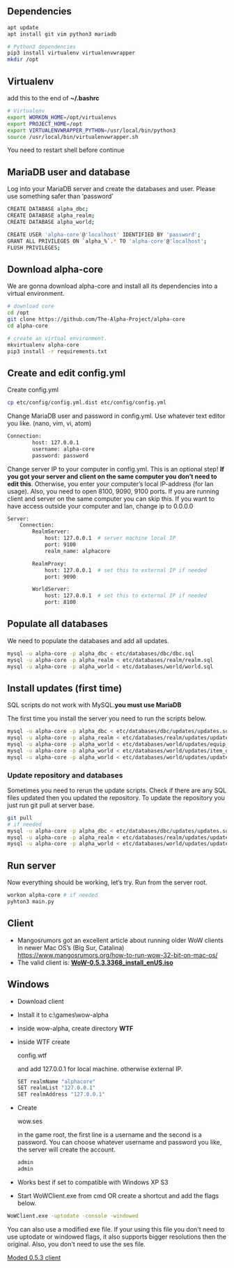 
## Dependencies

```bash
apt update
apt install git vim python3 mariadb

# Python3 dependencies
pip3 install virtualenv virtualenvwrapper
mkdir /opt
```



## Virtualenv

add this to the end of **~/.bashrc**

```bash
# Virtualenv
export WORKON_HOME=/opt/virtualenvs
export PROJECT_HOME=/opt
export VIRTUALENVWRAPPER_PYTHON=/usr/local/bin/python3
source /usr/local/bin/virtualenvwrapper.sh
```

You need to restart shell before continue



## MariaDB user and database

Log into your MariaDB server and create the databases and user. Please use something safer than ‘password’

```bash
CREATE DATABASE alpha_dbc;
CREATE DATABASE alpha_realm;
CREATE DATABASE alpha_world;

CREATE USER 'alpha-core'@'localhost' IDENTIFIED BY 'password';
GRANT ALL PRIVILEGES ON `alpha_%`.* TO 'alpha-core'@'localhost';
FLUSH PRIVILEGES;
```



## Download alpha-core

We are gonna download alpha-core and install all its dependencies into a virtual environment.

```bash
# download core
cd /opt
git clone https://github.com/The-Alpha-Project/alpha-core
cd alpha-core

# create an virtual environment. 
mkvirtualenv alpha-core
pip3 install -r requirements.txt
```



## Create and edit config.yml

Create config.yml

```bash
cp etc/config/config.yml.dist etc/config/config.yml
```



Change MariaDB user and password in config.yml. Use whatever text editor you like. (nano, vim, vi, atom)

```bash
Connection:
        host: 127.0.0.1
        username: alpha-core
        password: password
```



Change server IP to your computer in config.yml. This is an optional step! **If you got your server and client on the same computer you don’t need to edit this**. Otherwise, you enter your computer’s local IP-address (for lan usage).  Also, you need to open 8100, 9090, 9100 ports. If you are running client and server on the same computer you can skip this. If you want to have access outside your computer and lan, change ip to 0.0.0.0

```bash
Server:
    Connection:
        RealmServer:
            host: 127.0.0.1  # server machine local IP
            port: 9100
            realm_name: alphacore

        RealmProxy:
            host: 127.0.0.1  # set this to external IP if needed
            port: 9090

        WorldServer:
            host: 127.0.0.1  # set this to external IP if needed
            port: 8100
```



## Populate all databases

We need to populate the databases and add all updates.

```bash
mysql -u alpha-core -p alpha_dbc < etc/databases/dbc/dbc.sql
mysql -u alpha-core -p alpha_realm < etc/databases/realm/realm.sql
mysql -u alpha-core -p alpha_world < etc/databases/world/world.sql
```



## Install updates (first time)

SQL scripts do not work with MySQL.**you must use MariaDB**

The first time you install the server you need to run the scripts below.

```bash
mysql -u alpha-core -p alpha_dbc < etc/databases/dbc/updates/updates.sql
mysql -u alpha-core -p alpha_realm < etc/databases/realm/updates/updates.sql
mysql -u alpha-core -p alpha_world < etc/databases/world/updates/equip_template.sql
mysql -u alpha-core -p alpha_world < etc/databases/world/updates/item_display_fixes.sql
mysql -u alpha-core -p alpha_world < etc/databases/world/updates/updates.sql
```



### Update repository and databases

Sometimes you need to rerun the update scripts. Check if there are  any SQL files updated then you updated the repository. To update the  repository you just run git pull at server base.

```bash
git pull
# if needed
mysql -u alpha-core -p alpha_dbc < etc/databases/dbc/updates/updates.sql
mysql -u alpha-core -p alpha_realm < etc/databases/realm/updates/updates.sql
mysql -u alpha-core -p alpha_world < etc/databases/world/updates/updates.sql
```



## Run server

Now everything should be working, let’s try. Run from the server root.

```bash
workon alpha-core # if needed
pyhton3 main.py
```



## Client

- Mangosrumors got an excellent article about running older WoW clients in newer Mac OS’s (Big Sur, Catalina) https://www.mangosrumors.org/how-to-run-wow-32-bit-on-mac-os/
- The valid client is: **[WoW-0.5.3.3368_install_enUS.iso](https://archive.org/download/World_of_Warcraft_Client_and_Installation_Archive/ISO/WoW-0.5.3.3368_install_enUS.iso)**



## Windows

- Download client

- Install it to c:\games\wow-alpha

- inside wow-alpha, create directory **WTF**

- inside WTF create 

  config.wtf

   and add 127.0.0.1 for local machine. otherwise external IP. 

  ```bash
  SET realmName "alphacore"
  SET realmList "127.0.0.1"
  SET realmAddress "127.0.0.1"
  ```

- Create 

  wow.ses

   in the game root, the first line is a username and the second is a password. You can choose whatever username and password you like, the server will create the account.

  ```bash
  admin
  admin
  ```

- Works best if set to compatible with Windows XP S3

- Start WoWClient.exe from cmd OR create a shortcut and add the flags below.

```bash
WoWClient.exe -uptodate -console -windowed
```

You can also use a modified exe file. If your using this file you don't need to use uptodate or windowed flags, it also supports bigger resolutions then the original. Also, you don't need to use the ses file. 

[Moded 0.5.3 client ](http://www.mediafire.com/file/wjbk1ovyyb6ry7l/Mods.zip/file)